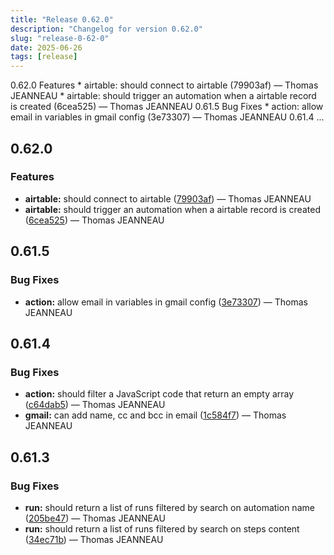 ```yaml
---
title: "Release 0.62.0"
description: "Changelog for version 0.62.0"
slug: "release-0-62-0"
date: 2025-06-26
tags: [release]
---
```


<p class="before-truncate"> 0.62.0   Features  * airtable: should connect to airtable (79903af) — Thomas JEANNEAU * airtable: should trigger an automation when a airtable record is created (6cea525) — Thomas JEANNEAU   0.61.5   Bug Fixes  * action: allow email in variables in gmail config (3e73307) — Thomas JEANNEAU   0.61.4 ...</p>

<!-- truncate -->

## 0.62.0

### Features

* **airtable:** should connect to airtable ([79903af](https://github.com/latechforce/engine/commit/79903af1eed75980dae0db872dd5058f9ee4b7ab)) — Thomas JEANNEAU
* **airtable:** should trigger an automation when a airtable record is created ([6cea525](https://github.com/latechforce/engine/commit/6cea525cb73ced216ec5036f7de5da3a1b1bae2b)) — Thomas JEANNEAU

## 0.61.5

### Bug Fixes

* **action:** allow email in variables in gmail config ([3e73307](https://github.com/latechforce/engine/commit/3e7330737f7d13c35a7e3cc76a8dd0408f269187)) — Thomas JEANNEAU

## 0.61.4

### Bug Fixes

* **action:** should filter a JavaScript code that return an empty array ([c64dab5](https://github.com/latechforce/engine/commit/c64dab58bf4c35cbec7e26e163bebbb2172cff7f)) — Thomas JEANNEAU
* **gmail:** can add name, cc and bcc in email ([1c584f7](https://github.com/latechforce/engine/commit/1c584f73e77ec4eaf988f8d3c0f0ef28fe5b7ae0)) — Thomas JEANNEAU

## 0.61.3

### Bug Fixes

* **run:** should return a list of runs filtered by search on automation name ([205be47](https://github.com/latechforce/engine/commit/205be477def15eb94e94ef575f2d23583e941684)) — Thomas JEANNEAU
* **run:** should return a list of runs filtered by search on steps content ([34ec71b](https://github.com/latechforce/engine/commit/34ec71b6ecfc27a960c00cf52f279e792de770ab)) — Thomas JEANNEAU
